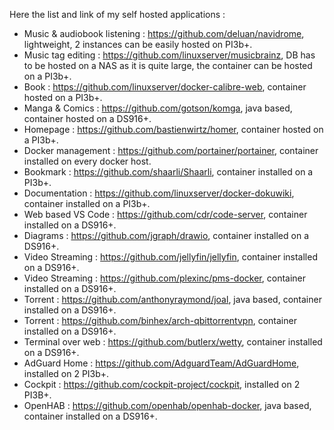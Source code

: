 Here the list and link of my self hosted applications :
* Music & audiobook listening : https://github.com/deluan/navidrome, lightweight, 2 instances can be easily hosted on PI3b+.
* Music tag editing : https://github.com/linuxserver/musicbrainz, DB has to be hosted on a NAS as it is quite large, the container can be hosted on a PI3b+.
* Book : https://github.com/linuxserver/docker-calibre-web, container hosted on a PI3b+.
* Manga & Comics : https://github.com/gotson/komga, java based, container hosted on a DS916+.
* Homepage : https://github.com/bastienwirtz/homer, container hosted on a PI3b+.
* Docker management : https://github.com/portainer/portainer, container installed on every docker host.
* Bookmark : https://github.com/shaarli/Shaarli, container installed on a PI3b+.
* Documentation : https://github.com/linuxserver/docker-dokuwiki, container installed on a PI3b+.
* Web based VS Code : https://github.com/cdr/code-server, container installed on a DS916+.
* Diagrams : https://github.com/jgraph/drawio, container installed on a DS916+.
* Video Streaming : https://github.com/jellyfin/jellyfin, container installed on a DS916+.
* Video Streaming : https://github.com/plexinc/pms-docker, container installed on a DS916+.
* Torrent : https://github.com/anthonyraymond/joal, java based, container installed on a DS916+.
* Torrent : https://github.com/binhex/arch-qbittorrentvpn, container installed on a DS916+.
* Terminal over web : https://github.com/butlerx/wetty, container installed on a DS916+.
* AdGuard Home : https://github.com/AdguardTeam/AdGuardHome, installed on 2 PI3b+.
* Cockpit : https://github.com/cockpit-project/cockpit, installed on 2 PI3B+.
* OpenHAB : https://github.com/openhab/openhab-docker, java based, container installed on a DS916+.
